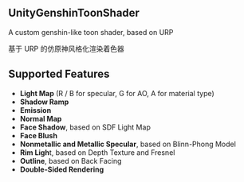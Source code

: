 ## UnityGenshinToonShader
A custom genshin-like toon shader, based on URP

基于 URP 的仿原神风格化渲染着色器

## Supported Features
- **Light Map** (R / B for specular, G for AO, A for material type)
- **Shadow Ramp**
- **Emission**
- **Normal Map**
- **Face Shadow**, based on SDF Light Map
- **Face Blush**
- **Nonmetallic and Metallic Specular**, based on Blinn-Phong Model
- **Rim Ligh**t, based on Depth Texture and Fresnel
- **Outline**, based on Back Facing
- **Double-Sided Rendering**
